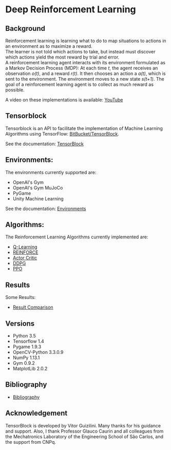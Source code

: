 # Deep Reinforcement Learning

## Background

   Reinforcement learning is learning what to do to map situations to actions in an environment as to maximize a reward.  
   The learner is not told which actions to take, but instead must discover which actions yield the most reward by trial and error.  
   A reinforcement learning agent interacts with its environment formulated as a Markov Decision Process (MDP): At each time *t*, the agent receives an observation *o(t)*, and a reward *r(t)*. It then chooses an action a *a(t)*, which is sent to the environment. The environment moves to a new state *s(t+1)*. The goal of a reinforcement learning agent is to collect as much reward as possible.

A video on these implementations is available: [YouTube](https://www.youtube.com/watch?v=cEcCHs1GGpg)

## Tensorblock

Tensorblock is an API to facilitate the implementation of Machine Learning Algorithms using TensorFlow: [BitBucket/TensorBlock](https://bitbucket.org/vguizilini/tensorblock/overview).  

See the documentation: [TensorBlock](docs/TensorBlock.md)

## Environments:

The environments currently supported are:

- OpenAI's Gym 
- OpenAI's Gym MuJoCo
- PyGame
- Unity Machine Learning

See the documentation: [Environments](docs/Environments.md)

## Algorithms:

The Reinforcement Learning Algorithms currently implemented are:  

- [Q-Learning](docs/QLearning.md)
- [REINFORCE](docs/REINFORCE.md)
- [Actor Critic](docs/ActorCritic.md)
- [DDPG](docs/DDPG.md)
- [PPO](docs/PPO.md)

## Results

Some Results:

- [Result Comparison](statistics/comparison.md)

## Versions

- Python 3.5
- Tensorflow 1.4
- Pygame 1.9.3
- OpenCV-Python 3.3.0.9
- NumPy 1.13.1
- Gym 0.9.2
- MatplotLib 2.0.2

## Bibliography

- [Bibliography](docs/Bibliography.md)

## Acknowledgement

TensorBlock is developed by Vitor Guizilini. Many thanks for his guidance and support. Also, I thank Professor Glauco Caurin and all colleagues from the Mechatronics Laboratory of the Engineering School of São Carlos, and the support from CNPq.   
